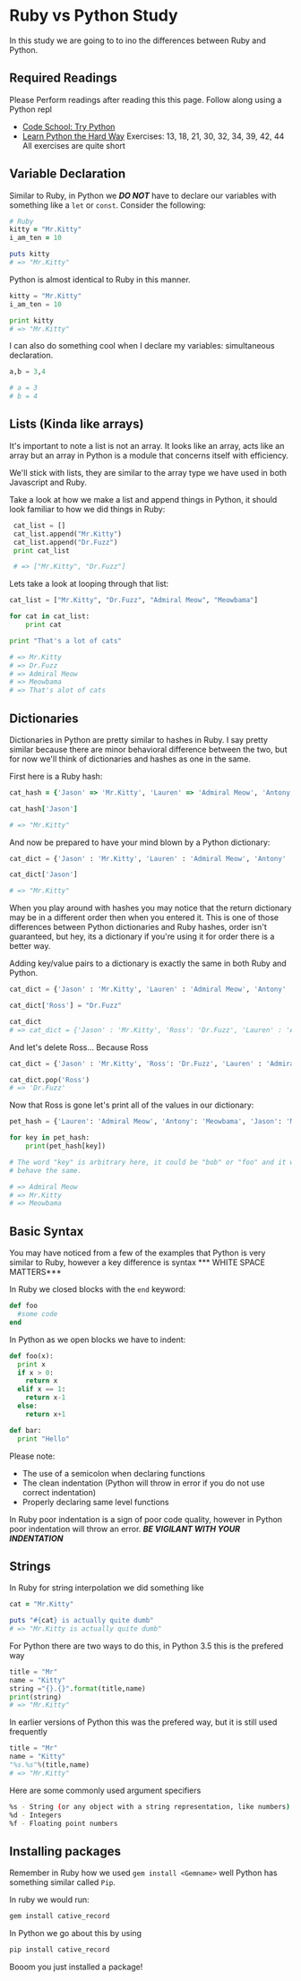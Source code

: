 # Ruby vs Python Study

In this study we are going to to ino the differences between Ruby and Python.

## Required Readings

Please Perform readings after reading this this page.  Follow along using a
Python repl

-   [Code School: Try Python](https://www.codeschool.com/learn/python)
-   [Learn Python the Hard Way](http://learnpythonthehardway.org/book/)
    Exercises: 13, 18, 21, 30, 32, 34, 39, 42, 44
    All exercises are quite short

## Variable Declaration

Similar to Ruby, in Python we ***DO NOT*** have to declare our variables with
something like a `let` or `const`. Consider the following:

```ruby
# Ruby
kitty = "Mr.Kitty"
i_am_ten = 10

puts kitty
# => "Mr.Kitty"
```

Python is almost identical to Ruby in this manner.

```py
kitty = "Mr.Kitty"
i_am_ten = 10

print kitty
# => "Mr.Kitty"
```

I can also do something cool when I declare my variables: simultaneous
declaration.

```py
a,b = 3,4

# a = 3
# b = 4
```

## Lists (Kinda like arrays)

It's important to note a list is not an array.  It looks like an array, acts
like an array but an array in Python is a module that concerns itself with
efficiency.

We'll stick with lists, they are similar to the array type we have used in
both Javascript and Ruby.

Take a look at how we make a list and append things in Python, it should look
familiar to how we did things in Ruby:

```py
 cat_list = []
 cat_list.append("Mr.Kitty")
 cat_list.append("Dr.Fuzz")
 print cat_list

 # => ["Mr.Kitty", "Dr.Fuzz"]
```

Lets take a look at looping through that list:

```py
cat_list = ["Mr.Kitty", "Dr.Fuzz", "Admiral Meow", "Meowbama"]

for cat in cat_list:
    print cat

print "That's a lot of cats"

# => Mr.Kitty
# => Dr.Fuzz
# => Admiral Meow
# => Meowbama
# => That's alot of cats
```

## Dictionaries

Dictionaries in Python are pretty similar to hashes in Ruby.  I say pretty
similar because there are minor behavioral difference between the two, but for
now we'll think of dictionaries and hashes as one in the same.

First here is a Ruby hash:

```ruby
cat_hash = {'Jason' => 'Mr.Kitty', 'Lauren' => 'Admiral Meow', 'Antony' => 'Meowbama'}

cat_hash['Jason']

# => "Mr.Kitty"
```

And now be prepared to have your mind blown by a Python dictionary:

```py
cat_dict = {'Jason' : 'Mr.Kitty', 'Lauren' : 'Admiral Meow', 'Antony' : 'Meowbama'}

cat_dict['Jason']

# => "Mr.Kitty"
```

When you play around with hashes you may notice that the return dictionary may
be in a different order then when you entered it.  This is one of those
differences between Python dictionaries and Ruby hashes, order isn't guaranteed,
but hey, its a dictionary if you're using it for order there is a better way.

Adding key/value pairs to a dictionary is exactly the same in both Ruby and
Python.

```py
cat_dict = {'Jason' : 'Mr.Kitty', 'Lauren' : 'Admiral Meow', 'Antony' : 'Meowbama'}

cat_dict['Ross'] = "Dr.Fuzz"

cat_dict
# => cat_dict = {'Jason' : 'Mr.Kitty', 'Ross': 'Dr.Fuzz', 'Lauren' : 'Admiral Meow', 'Antony' : 'Meowbama'}
```

And let's delete Ross... Because Ross

```py
cat_dict = {'Jason' : 'Mr.Kitty', 'Ross': 'Dr.Fuzz', 'Lauren' : 'Admiral Meow', 'Antony' : 'Meowbama'}

cat_dict.pop('Ross')
# => 'Dr.Fuzz'
```

Now that Ross is gone let's print all of the values in our dictionary:

```py
pet_hash = {'Lauren': 'Admiral Meow', 'Antony': 'Meowbama', 'Jason': 'Mr.Kitty'}

for key in pet_hash:
	print(pet_hash[key])

# The word "key" is arbitrary here, it could be "bob" or "foo" and it would
# behave the same.

# => Admiral Meow
# => Mr.Kitty
# => Meowbama
```

## Basic Syntax

You may have noticed from a few of the examples that Python is very similar to
Ruby, however a key difference is syntax *** WHITE SPACE MATTERS***

In Ruby we closed blocks with the `end` keyword:

```ruby
def foo
  #some code
end
```

In Python as we open blocks we have to indent:

```py
def foo(x):
  print x
  if x > 0:
    return x
  elif x == 1:
    return x-1
  else:
    return x+1

def bar:
  print "Hello"
```

Please note:

-   The use of a semicolon when declaring functions
-   The clean indentation (Python will throw in error if you do not use correct
    indentation)
-   Properly declaring same level functions

In Ruby poor indentation is a sign of poor code quality, however in Python poor
indentation will throw an error.  ***BE VIGILANT WITH YOUR INDENTATION***

## Strings

In Ruby for string interpolation we did something like

```ruby
cat = "Mr.Kitty"

puts "#{cat} is actually quite dumb"
# => "Mr.Kitty is actually quite dumb"
```

For Python there are two ways to do this, in Python 3.5 this is the prefered way

```py
title = "Mr"
name = "Kitty"
string ="{}.{}".format(title,name)
print(string)
# => "Mr.Kitty"
```

In earlier versions of Python this was the prefered way, but it is still used
frequently

```py
title = "Mr"
name = "Kitty"
"%s.%s"%(title,name)
# => "Mr.Kitty"
```

Here are some commonly used argument specifiers

```bash
%s - String (or any object with a string representation, like numbers)
%d - Integers
%f - Floating point numbers
```

## Installing packages

Remember in Ruby how we used `gem install <Gemname>` well Python has something
similar called `Pip`.

In ruby we would run:

```bash
gem install cative_record
```

In Python we go about this by using

```bash
pip install cative_record
```

Booom you just installed a package!
